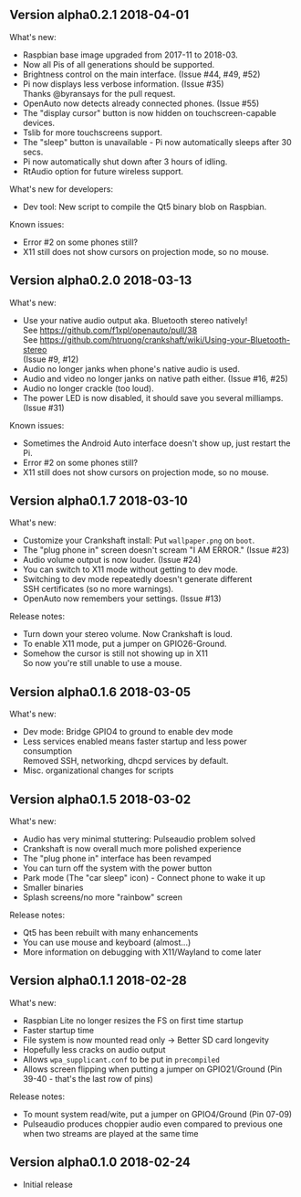 Version alpha0.2.1 2018-04-01
--

What's new:

- Raspbian base image upgraded from 2017-11 to 2018-03.
- Now all Pis of all generations should be supported.
- Brightness control on the main interface. (Issue #44, #49, #52)
- Pi now displays less verbose information. (Issue #35) \
  Thanks @byransays for the pull request.
- OpenAuto now detects already connected phones. (Issue #55) 
- The "display cursor" button is now hidden on touchscreen-capable devices.
- Tslib for more touchscreens support.
- The "sleep" button is unavailable - Pi now automatically sleeps after 30 secs.
- Pi now automatically shut down after 3 hours of idling.
- RtAudio option for future wireless support.

What's new for developers:

- Dev tool: New script to compile the Qt5 binary blob on Raspbian.

Known issues:

- Error #2 on some phones still?
- X11 still does not show cursors on projection mode, so no mouse.


Version alpha0.2.0 2018-03-13
--

What's new:

- Use your native audio output aka. Bluetooth stereo natively!\
  See https://github.com/f1xpl/openauto/pull/38 \
  See https://github.com/htruong/crankshaft/wiki/Using-your-Bluetooth-stereo \
  (Issue #9, #12)
- Audio no longer janks when phone's native audio is used.
- Audio and video no longer janks on native path either. (Issue #16, #25)
- Audio no longer crackle (too loud).
- The power LED is now disabled, it should save you several milliamps. \
  (Issue #31)

Known issues:

- Sometimes the Android Auto interface doesn't show up, just restart the Pi.
- Error #2 on some phones still?
- X11 still does not show cursors on projection mode, so no mouse.


Version alpha0.1.7 2018-03-10
--

What's new:

- Customize your Crankshaft install: Put `wallpaper.png` on `boot`.
- The "plug phone in" screen doesn't scream "I AM ERROR." (Issue #23) 
- Audio volume output is now louder. (Issue #24)
- You can switch to X11 mode without getting to dev mode.
- Switching to dev mode repeatedly doesn't generate different \
  SSH certificates (so no more warnings).
- OpenAuto now remembers your settings. (Issue #13)

Release notes:

- Turn down your stereo volume. Now Crankshaft is loud.
- To enable X11 mode, put a jumper on GPIO26-Ground.
- Somehow the cursor is still not showing up in X11 \
  So now you're still unable to use a mouse.


Version alpha0.1.6 2018-03-05
--

What's new:

- Dev mode: Bridge GPIO4 to ground to enable dev mode
- Less services enabled means faster startup and less power consumption\
  Removed SSH, networking, dhcpd services by default.
- Misc. organizational changes for scripts


Version alpha0.1.5 2018-03-02
--

What's new:

- Audio has very minimal stuttering: Pulseaudio problem solved
- Crankshaft is now overall much more polished experience
- The "plug phone in" interface has been revamped
- You can turn off the system with the power button
- Park mode (The "car sleep" icon) - Connect phone to wake it up
- Smaller binaries
- Splash screens/no more "rainbow" screen

Release notes:

- Qt5 has been rebuilt with many enhancements
- You can use mouse and keyboard (almost...)
- More information on debugging with X11/Wayland to come later

Version alpha0.1.1 2018-02-28
--

What's new:

- Raspbian Lite no longer resizes the FS on first time startup
- Faster startup time
- File system is now mounted read only -> Better SD card longevity
- Hopefully less cracks on audio output
- Allows `wpa_supplicant.conf` to be put in `precompiled`
- Allows screen flipping when putting a jumper on GPIO21/Ground
      (Pin 39-40 - that's the last row of pins)

Release notes:

- To mount system read/wite, put a jumper on GPIO4/Ground (Pin 07-09)
- Pulseaudio produces choppier audio even compared to previous one when two streams are played at the same time

Version alpha0.1.0 2018-02-24
--

- Initial release


